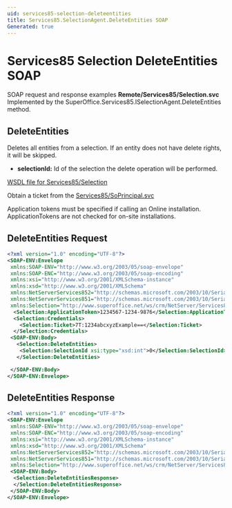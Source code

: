 ```yaml
---
uid: services85-selection-deleteentities
title: Services85.SelectionAgent.DeleteEntities SOAP
Generated: true
---
```


# Services85 Selection DeleteEntities SOAP

SOAP request and response examples **Remote/Services85/Selection.svc**
Implemented by the <see cref="M:SuperOffice.Services85.ISelectionAgent.DeleteEntities">SuperOffice.Services85.ISelectionAgent.DeleteEntities</see> method.

## DeleteEntities

Deletes all entities from a selection. If an entity does not have delete rights, it will be skipped.

* **selectionId:** Id of the selection the delete operation will be performed.



[WSDL file for Services85/Selection](../Services85-Selection.md)

Obtain a ticket from the [Services85/SoPrincipal.svc](../SoPrincipal/index.md)

Application tokens must be specified if calling an Online installation. ApplicationTokens are not checked for on-site installations.

## DeleteEntities Request

```xml
<?xml version="1.0" encoding="UTF-8"?>
<SOAP-ENV:Envelope
 xmlns:SOAP-ENV="http://www.w3.org/2003/05/soap-envelope"
 xmlns:SOAP-ENC="http://www.w3.org/2003/05/soap-encoding"
 xmlns:xsi="http://www.w3.org/2001/XMLSchema-instance"
 xmlns:xsd="http://www.w3.org/2001/XMLSchema"
 xmlns:NetServerServices852="http://schemas.microsoft.com/2003/10/Serialization/Arrays"
 xmlns:NetServerServices851="http://schemas.microsoft.com/2003/10/Serialization/"
 xmlns:Selection="http://www.superoffice.net/ws/crm/NetServer/Services85">
  <Selection:ApplicationToken>1234567-1234-9876</Selection:ApplicationToken>
  <Selection:Credentials>
    <Selection:Ticket>7T:1234abcxyzExample==</Selection:Ticket>
  </Selection:Credentials>
 <SOAP-ENV:Body>
   <Selection:DeleteEntities>
    <Selection:SelectionId xsi:type="xsd:int">0</Selection:SelectionId>
   </Selection:DeleteEntities>

 </SOAP-ENV:Body>
</SOAP-ENV:Envelope>

```


## DeleteEntities Response

```xml
<?xml version="1.0" encoding="UTF-8"?>
<SOAP-ENV:Envelope
 xmlns:SOAP-ENV="http://www.w3.org/2003/05/soap-envelope"
 xmlns:SOAP-ENC="http://www.w3.org/2003/05/soap-encoding"
 xmlns:xsi="http://www.w3.org/2001/XMLSchema-instance"
 xmlns:xsd="http://www.w3.org/2001/XMLSchema"
 xmlns:NetServerServices852="http://schemas.microsoft.com/2003/10/Serialization/Arrays"
 xmlns:NetServerServices851="http://schemas.microsoft.com/2003/10/Serialization/"
 xmlns:Selection="http://www.superoffice.net/ws/crm/NetServer/Services85">
 <SOAP-ENV:Body>
  <Selection:DeleteEntitiesResponse>
  </Selection:DeleteEntitiesResponse>
 </SOAP-ENV:Body>
</SOAP-ENV:Envelope>

```

